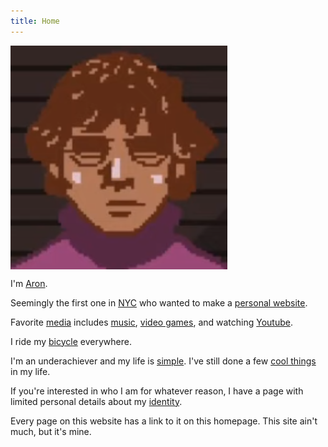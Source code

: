 ```yaml
---
title: Home
---
```

<meta name="robots" content="noindex, nofollow, noarchive">

<p>
<img id="avatar" style="vertical-align: middle" src="/images/avatar.png"/>
</p>

I'm [Aron](/name).

Seemingly the first one in [NYC](/nyc) who wanted to make a [personal website](/website).

Favorite [media](/media) includes [music](/music), [video games](/games), and watching [Youtube](/youtube). 

I ride my [bicycle](/bicycling) everywhere.

I'm an underachiever and my life is [simple](/minimalism). I've still done a few [cool things](/accomplishments) in my life.

If you're interested in who I am for whatever reason, I have a page with limited personal details about my [identity](/identity).

Every page on this website has a link to it on this homepage. This site ain't much, but it's mine.
